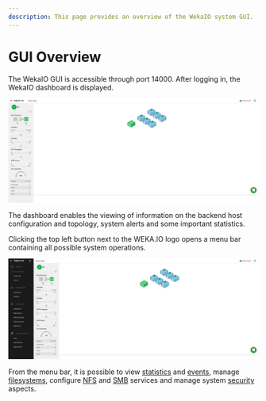 ```yaml
---
description: This page provides an overview of the WekaIO system GUI.
---
```


# GUI Overview

The WekaIO GUI is accessible through port 14000. After logging in, the WekaIO dashboard is displayed.

![WekaIO Dashboard](../.gitbook/assets/gui-dashboard-3.5.png)

The dashboard enables the viewing of information on the backend host configuration and topology, system alerts and some important statistics.

Clicking the top left button next to the WEKA.IO logo opens a menu bar containing all possible system operations.

![WekaIO Dashboard with Menu Bar](../.gitbook/assets/gui-overview-3.5.png)

From the menu bar, it is possible to view [statistics](../usage/statistics/) and [events](../usage/events/), manage [filesystems](../fs/managing-filesystems/), configure [NFS](../fs/nfs-support.md) and [SMB](../smb-support/smb-management-using-the-gui.md) services and manage system [security](../usage/user-management.md) aspects.

